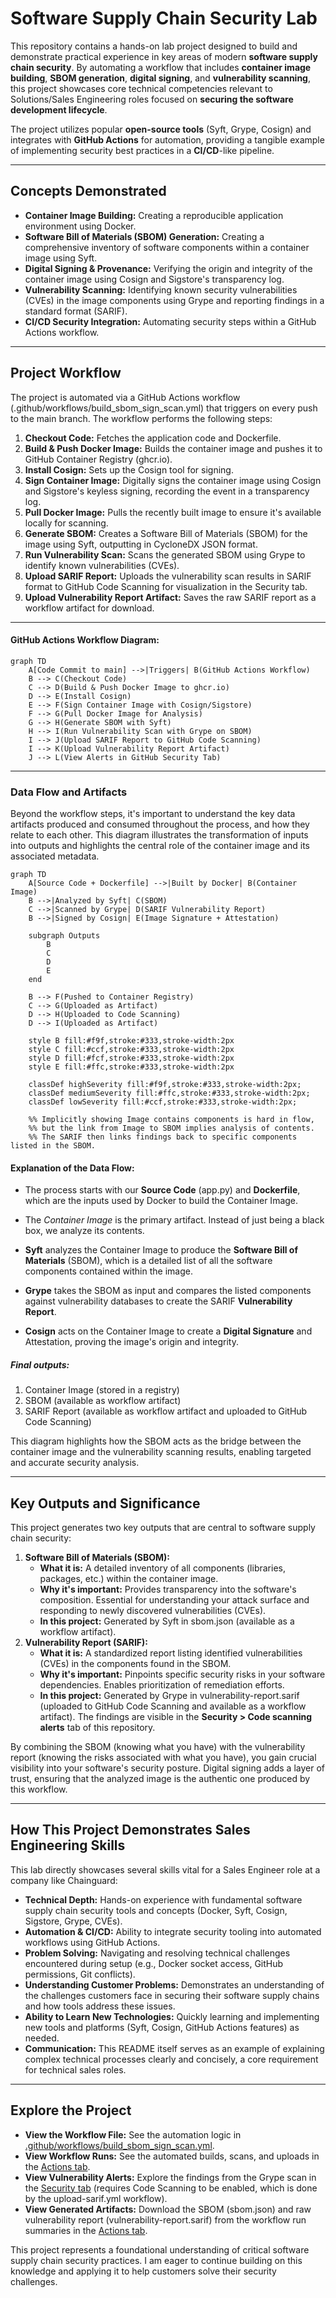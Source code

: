 # **Software Supply Chain Security Lab**

This repository contains a hands-on lab project designed to build and demonstrate practical experience in key areas of modern **software supply chain security**. By automating a workflow that includes **container image building**, **SBOM generation**, **digital signing**, and **vulnerability scanning**, this project showcases core technical competencies relevant to Solutions/Sales Engineering roles focused on **securing the software development lifecycle**.  

The project utilizes popular **open-source tools** (Syft, Grype, Cosign) and integrates with **GitHub Actions** for automation, providing a tangible example of implementing security best practices in a **CI/CD**-like pipeline.

---

## **Concepts Demonstrated**

* **Container Image Building:** Creating a reproducible application environment using Docker.  
* **Software Bill of Materials (SBOM) Generation:** Creating a comprehensive inventory of software components within a container image using Syft.  
* **Digital Signing & Provenance:** Verifying the origin and integrity of the container image using Cosign and Sigstore's transparency log.  
* **Vulnerability Scanning:** Identifying known security vulnerabilities (CVEs) in the image components using Grype and reporting findings in a standard format (SARIF).  
* **CI/CD Security Integration:** Automating security steps within a GitHub Actions workflow.

---

## **Project Workflow**

The project is automated via a GitHub Actions workflow (.github/workflows/build\_sbom\_sign\_scan.yml) that triggers on every push to the main branch. The workflow performs the following steps:

1. **Checkout Code:** Fetches the application code and Dockerfile.  
2. **Build & Push Docker Image:** Builds the container image and pushes it to GitHub Container Registry (ghcr.io).  
3. **Install Cosign:** Sets up the Cosign tool for signing.  
4. **Sign Container Image:** Digitally signs the container image using Cosign and Sigstore's keyless signing, recording the event in a transparency log.  
5. **Pull Docker Image:** Pulls the recently built image to ensure it's available locally for scanning.  
6. **Generate SBOM:** Creates a Software Bill of Materials (SBOM) for the image using Syft, outputting in CycloneDX JSON format.  
7. **Run Vulnerability Scan:** Scans the generated SBOM using Grype to identify known vulnerabilities (CVEs).  
8. **Upload SARIF Report:** Uploads the vulnerability scan results in SARIF format to GitHub Code Scanning for visualization in the Security tab.  
9. **Upload Vulnerability Report Artifact:** Saves the raw SARIF report as a workflow artifact for download.
---


#### GitHub Actions Workflow Diagram:

```mermaid
graph TD
    A[Code Commit to main] -->|Triggers| B(GitHub Actions Workflow)
    B --> C(Checkout Code)
    C --> D(Build & Push Docker Image to ghcr.io)
    D --> E(Install Cosign)
    E --> F(Sign Container Image with Cosign/Sigstore)
    F --> G(Pull Docker Image for Analysis)
    G --> H(Generate SBOM with Syft)
    H --> I(Run Vulnerability Scan with Grype on SBOM)
    I --> J(Upload SARIF Report to GitHub Code Scanning)
    I --> K(Upload Vulnerability Report Artifact)
    J --> L(View Alerts in GitHub Security Tab)
```
---

### Data Flow and Artifacts

Beyond the workflow steps, it's important to understand the key data artifacts produced and consumed throughout the process, and how they relate to each other. This diagram illustrates the transformation of inputs into outputs and highlights the central role of the container image and its associated metadata.

```mermaid
graph TD
    A[Source Code + Dockerfile] -->|Built by Docker| B(Container Image)
    B -->|Analyzed by Syft| C(SBOM)
    C -->|Scanned by Grype| D(SARIF Vulnerability Report)
    B -->|Signed by Cosign| E(Image Signature + Attestation)

    subgraph Outputs
        B
        C
        D
        E
    end

    B --> F(Pushed to Container Registry)
    C --> G(Uploaded as Artifact)
    D --> H(Uploaded to Code Scanning)
    D --> I(Uploaded as Artifact)

    style B fill:#f9f,stroke:#333,stroke-width:2px
    style C fill:#ccf,stroke:#333,stroke-width:2px
    style D fill:#fcf,stroke:#333,stroke-width:2px
    style E fill:#ffc,stroke:#333,stroke-width:2px

    classDef highSeverity fill:#f9f,stroke:#333,stroke-width:2px;
    classDef mediumSeverity fill:#ffc,stroke:#333,stroke-width:2px;
    classDef lowSeverity fill:#ccf,stroke:#333,stroke-width:2px;

    %% Implicitly showing Image contains components is hard in flow,
    %% but the link from Image to SBOM implies analysis of contents.
    %% The SARIF then links findings back to specific components listed in the SBOM.
```

#### Explanation of the Data Flow:

* The process starts with our **Source Code** (app.py) and **Dockerfile**, which are the inputs used by Docker to build the Container Image.

* The *Container Image* is the primary artifact. Instead of just being a black box, we analyze its contents.

* **Syft** analyzes the Container Image to produce the **Software Bill of Materials** (SBOM), which is a detailed list of all the software components contained within the image.

* **Grype** takes the SBOM as input and compares the listed components against vulnerability databases to create the SARIF **Vulnerability Report**.

* **Cosign** acts on the Container Image to create a **Digital Signature** and Attestation, proving the image's origin and integrity.

##### Final outputs:
1. Container Image (stored in a registry)
2. SBOM (available as workflow artifact)
3. SARIF Report (available as workflow artifact and uploaded to GitHub Code Scanning)

This diagram highlights how the SBOM acts as the bridge between the container image and the vulnerability scanning results, enabling targeted and accurate security analysis.

---

## **Key Outputs and Significance**

This project generates two key outputs that are central to software supply chain security:

1. **Software Bill of Materials (SBOM):**  
   * **What it is:** A detailed inventory of all components (libraries, packages, etc.) within the container image.  
   * **Why it's important:** Provides transparency into the software's composition. Essential for understanding your attack surface and responding to newly discovered vulnerabilities (CVEs).  
   * **In this project:** Generated by Syft in sbom.json (available as a workflow artifact).  
2. **Vulnerability Report (SARIF):**  
   * **What it is:** A standardized report listing identified vulnerabilities (CVEs) in the components found in the SBOM.  
   * **Why it's important:** Pinpoints specific security risks in your software dependencies. Enables prioritization of remediation efforts.  
   * **In this project:** Generated by Grype in vulnerability-report.sarif (uploaded to GitHub Code Scanning and available as a workflow artifact). The findings are visible in the **Security \> Code scanning alerts** tab of this repository.

By combining the SBOM (knowing what you have) with the vulnerability report (knowing the risks associated with what you have), you gain crucial visibility into your software's security posture. Digital signing adds a layer of trust, ensuring that the analyzed image is the authentic one produced by this workflow.

---

## **How This Project Demonstrates Sales Engineering Skills**

This lab directly showcases several skills vital for a Sales Engineer role at a company like Chainguard:

* **Technical Depth:** Hands-on experience with fundamental software supply chain security tools and concepts (Docker, Syft, Cosign, Sigstore, Grype, CVEs).  
* **Automation & CI/CD:** Ability to integrate security tooling into automated workflows using GitHub Actions.  
* **Problem Solving:** Navigating and resolving technical challenges encountered during setup (e.g., Docker socket access, GitHub permissions, Git conflicts).  
* **Understanding Customer Problems:** Demonstrates an understanding of the challenges customers face in securing their software supply chains and how tools address these issues.  
* **Ability to Learn New Technologies:** Quickly learning and implementing new tools and platforms (Syft, Cosign, GitHub Actions features) as needed.  
* **Communication:** This README itself serves as an example of explaining complex technical processes clearly and concisely, a core requirement for technical sales roles.

---

## **Explore the Project**

* **View the Workflow File:** See the automation logic in [.github/workflows/build\_sbom\_sign\_scan.yml](http://docs.google.com/.github/workflows/build_sbom_sign_scan.yml).  
* **View Workflow Runs:** See the automated builds, scans, and uploads in the [Actions tab](https://github.com/awjdn9/supply-chain-lab/actions).  
* **View Vulnerability Alerts:** Explore the findings from the Grype scan in the [Security tab](https://github.com/awjdn9/supply-chain-lab/security/code-scanning) (requires Code Scanning to be enabled, which is done by the upload-sarif.yml workflow).  
* **View Generated Artifacts:** Download the SBOM (sbom.json) and raw vulnerability report (vulnerability-report.sarif) from the workflow run summaries in the [Actions tab](https://github.com/awjdn9/supply-chain-lab/actions).

This project represents a foundational understanding of critical software supply chain security practices. I am eager to continue building on this knowledge and applying it to help customers solve their security challenges.
